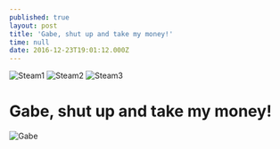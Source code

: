 ```yaml
---
published: true
layout: post
title: 'Gabe, shut up and take my money!'
time: null
date: 2016-12-23T19:01:12.000Z
---
```

![Steam1](https://img.vim-cn.com/29/052ced758175ba426cb78292a99a368239e947.png)
![Steam2](https://img.vim-cn.com/b0/e660dd0c1ab634f2d7b2237e0689d3beade0fb.png)
![Steam3](https://img.vim-cn.com/c3/fbbcac96073933cc516b467c8c6df6cd93a484.png)  

Gabe, shut up and take my money!  
==========================

![Gabe](http://img.vim-cn.com/3b/037a58691a64f6c7b8459524dfe416122ed325.jpg)
